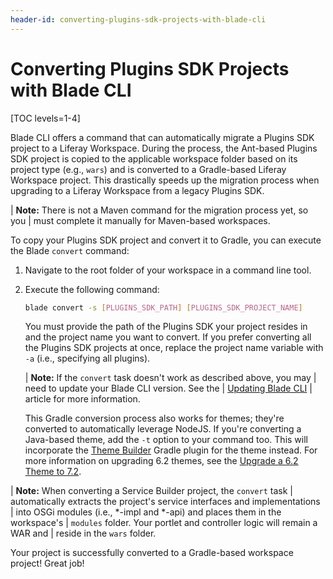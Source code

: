 ```yaml
---
header-id: converting-plugins-sdk-projects-with-blade-cli
---
```


# Converting Plugins SDK Projects with Blade CLI

[TOC levels=1-4]

Blade CLI offers a command that can automatically migrate a Plugins SDK project
to a Liferay Workspace. During the process, the Ant-based Plugins SDK project is
copied to the applicable workspace folder based on its project type (e.g.,
`wars`) and is converted to a Gradle-based Liferay Workspace project. This
drastically speeds up the migration process when upgrading to a Liferay
Workspace from a legacy Plugins SDK.

| **Note:** There is not a Maven command for the migration process yet, so you
| must complete it manually for Maven-based workspaces.

To copy your Plugins SDK project and convert it to Gradle, you can execute the
Blade `convert` command:

1.  Navigate to the root folder of your workspace in a command line tool.

2.  Execute the following command:

    ```bash
    blade convert -s [PLUGINS_SDK_PATH] [PLUGINS_SDK_PROJECT_NAME]
    ```

    You must provide the path of the Plugins SDK your project resides in and the
    project name you want to convert. If you prefer converting all the Plugins
    SDK projects at once, replace the project name variable with `-a` (i.e.,
    specifying all plugins).

    | **Note:** If the `convert` task doesn't work as described above, you may
    | need to update your Blade CLI version. See the
    | [Updating Blade CLI](/docs/7-2/reference/-/knowledge_base/r/updating-blade-cli)
    | article for more information.

    This Gradle conversion process also works for themes; they're converted to
    automatically leverage NodeJS. If you're converting a Java-based theme, add
    the `-t` option to your command too. This will incorporate the
    [Theme Builder](/docs/reference/7-2/-/knowledge_base/r/theme-builder-gradle-plugin)
    Gradle plugin for the theme instead. For more information on upgrading
    6.2 themes, see the
    [Upgrade a 6.2 Theme to 7.2](/docs/7-2/tutorials/-/knowledge_base/t/upgrading-6-2-themes-to-7-2).

| **Note:** When converting a Service Builder project, the `convert` task
| automatically extracts the project's service interfaces and implementations
| into OSGi modules (i.e., *-impl and *-api) and places them in the workspace's
| `modules` folder. Your portlet and controller logic will remain a WAR and
| reside in the `wars` folder.

Your project is successfully converted to a Gradle-based workspace project!
Great job!
